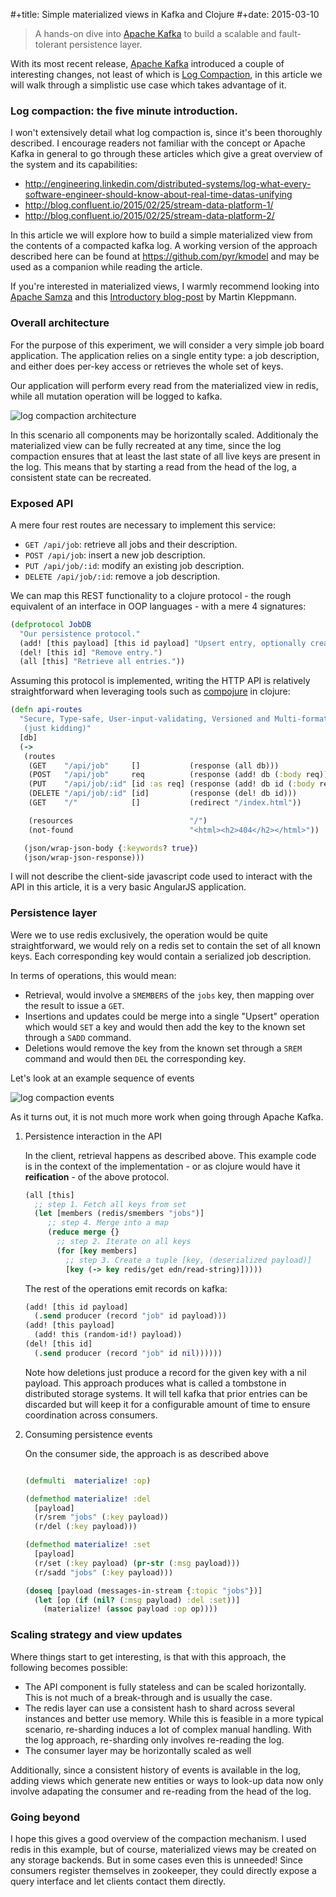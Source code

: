 #+title: Simple materialized views in Kafka and Clojure
#+date: 2015-03-10

> A hands-on dive into [Apache Kafka](http://kafka.apache.org) to build
> a scalable and fault-tolerant persistence layer.

With its most recent release, [Apache Kafka](http://kafka.apache.org)
introduced a couple of interesting changes, not least of which is [Log
Compaction](http://kafka.apache.org/documentation.html#compaction), in
this article we will walk through a simplistic use case which takes
advantage of it.

### Log compaction: the five minute introduction.

I won't extensively detail what log compaction is, since it's been
thoroughly described. I encourage readers not familiar with the concept
or Apache Kafka in general to go through these articles which give a
great overview of the system and its capabilities:

-   <http://engineering.linkedin.com/distributed-systems/log-what-every-software-engineer-should-know-about-real-time-datas-unifying>
-   <http://blog.confluent.io/2015/02/25/stream-data-platform-1/>
-   <http://blog.confluent.io/2015/02/25/stream-data-platform-2/>

In this article we will explore how to build a simple materialized view
from the contents of a compacted kafka log. A working version of the
approach described here can be found at <https://github.com/pyr/kmodel>
and may be used as a companion while reading the article.

If you're interested in materialized views, I warmly recommend looking
into [Apache Samza](http://samza.apache.org) and this [Introductory
blog-post](http://blog.confluent.io/2015/03/04/turning-the-database-inside-out-with-apache-samza/)
by Martin Kleppmann.

### Overall architecture

For the purpose of this experiment, we will consider a very simple job
board application. The application relies on a single entity type: a job
description, and either does per-key access or retrieves the whole set
of keys.

Our application will perform every read from the materialized view in
redis, while all mutation operation will be logged to kafka.

![log compaction architecture](/media/kafka-materialized-views/log-compaction-architecture.png)

In this scenario all components may be horizontally scaled. Additionaly
the materialized view can be fully recreated at any time, since the log
compaction ensures that at least the last state of all live keys are
present in the log. This means that by starting a read from the head of
the log, a consistent state can be recreated.

### Exposed API

A mere four rest routes are necessary to implement this service:

-   `GET /api/job`: retrieve all jobs and their description.
-   `POST /api/job`: insert a new job description.
-   `PUT /api/job/:id`: modify an existing job description.
-   `DELETE /api/job/:id`: remove a job description.

We can map this REST functionality to a clojure protocol - the rough
equivalent of an interface in OOP languages - with a mere 4 signatures:

```clojure
(defprotocol JobDB
  "Our persistence protocol."
  (add! [this payload] [this id payload] "Upsert entry, optionally creating a key")
  (del! [this id] "Remove entry.")
  (all [this] "Retrieve all entries."))
```

Assuming this protocol is implemented, writing the HTTP API is
relatively straightforward when leveraging tools such as
[compojure](https://github.com/weavejester/compojure) in clojure:

```clojure
(defn api-routes
  "Secure, Type-safe, User-input-validating, Versioned and Multi-format API.
   (just kidding)"
  [db]
  (->
   (routes
    (GET    "/api/job"     []           (response (all db)))
    (POST   "/api/job"     req          (response (add! db (:body req))))
    (PUT    "/api/job/:id" [id :as req] (response (add! db id (:body req))))
    (DELETE "/api/job/:id" [id]         (response (del! db id)))
    (GET    "/"            []           (redirect "/index.html"))

    (resources                          "/")
    (not-found                          "<html><h2>404</h2></html>"))

   (json/wrap-json-body {:keywords? true})
   (json/wrap-json-response)))
```

I will not describe the client-side javascript code used to interact
with the API in this article, it is a very basic AngularJS application.

### Persistence layer

Were we to use redis exclusively, the operation would be quite
straightforward, we would rely on a redis set to contain the set of all
known keys. Each corresponding key would contain a serialized job
description.

In terms of operations, this would mean:

-   Retrieval, would involve a `SMEMBERS` of the `jobs` key, then
    mapping over the result to issue a `GET`.
-   Insertions and updates could be merge into a single "Upsert"
    operation which would `SET` a key and would then add the key to the
    known set through a `SADD` command.
-   Deletions would remove the key from the known set through a `SREM`
    command and would then `DEL` the corresponding key.

Let's look at an example sequence of events

![log compaction events](/media/kafka-materialized-views/log-compaction-events.png)

As it turns out, it is not much more work when going through Apache
Kafka.

1.  Persistence interaction in the API

    In the client, retrieval happens as described above. This example
    code is in the context of the implementation - or as clojure would
    have it **reification** - of the above protocol.

    ```clojure
    (all [this]
      ;; step 1. Fetch all keys from set
      (let [members (redis/smembers "jobs")] 
         ;; step 4. Merge into a map
         (reduce merge {}      
           ;; step 2. Iterate on all keys
           (for [key members]  
             ;; step 3. Create a tuple [key, (deserialized payload)]
             [key (-> key redis/get edn/read-string)]))))
    ```

    The rest of the operations emit records on kafka:

    ```clojure
    (add! [this id payload]
      (.send producer (record "job" id payload)))
    (add! [this payload]
      (add! this (random-id!) payload))
    (del! [this id]
      (.send producer (record "job" id nil))))))
    ```

    Note how deletions just produce a record for the given key with a
    nil payload. This approach produces what is called a tombstone in
    distributed storage systems. It will tell kafka that prior entries
    can be discarded but will keep it for a configurable amount of time
    to ensure coordination across consumers.

2.  Consuming persistence events

    On the consumer side, the approach is as described above

    ```clojure

    (defmulti  materialize! :op)

    (defmethod materialize! :del
      [payload]
      (r/srem "jobs" (:key payload))
      (r/del (:key payload)))

    (defmethod materialize! :set
      [payload]
      (r/set (:key payload) (pr-str (:msg payload)))
      (r/sadd "jobs" (:key payload)))

    (doseq [payload (messages-in-stream {:topic "jobs"})]
      (let [op (if (nil? (:msg payload) :del :set))]
        (materialize! (assoc payload :op op))))
    ```

### Scaling strategy and view updates

Where things start to get interesting, is that with this approach, the
following becomes possible:

-   The API component is fully stateless and can be scaled horizontally.
    This is not much of a break-through and is usually the case.
-   The redis layer can use a consistent hash to shard across several
    instances and better use memory. While this is feasible in a more
    typical scenario, re-sharding induces a lot of complex manual
    handling. With the log approach, re-sharding only involves
    re-reading the log.
-   The consumer layer may be horizontally scaled as well

Additionally, since a consistent history of events is available in the
log, adding views which generate new entities or ways to look-up data
now only involve adapating the consumer and re-reading from the head of
the log.

### Going beyond

I hope this gives a good overview of the compaction mechanism. I used
redis in this example, but of course, materialized views may be created
on any storage backends. But in some cases even this is unneeded! Since
consumers register themselves in zookeeper, they could directly expose a
query interface and let clients contact them directly.
